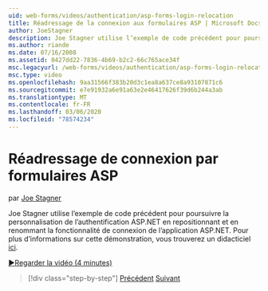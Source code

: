```yaml
---
uid: web-forms/videos/authentication/asp-forms-login-relocation
title: Réadressage de la connexion aux formulaires ASP | Microsoft Docs
author: JoeStagner
description: Joe Stagner utilise l’exemple de code précédent pour poursuivre la personnalisation de l’authentification ASP.NET en repositionnant et en renommant la fonctionnalité de connexion de l’ASP. N...
ms.author: riande
ms.date: 07/16/2008
ms.assetid: 0427dd22-7836-4b69-b2c2-66c765ace34f
msc.legacyurl: /web-forms/videos/authentication/asp-forms-login-relocation
msc.type: video
ms.openlocfilehash: 9aa31566f383b20d3c1ea8a637ce8a93107871c6
ms.sourcegitcommit: e7e91932a6e91a63e2e46417626f39d6b244a3ab
ms.translationtype: MT
ms.contentlocale: fr-FR
ms.lasthandoff: 03/06/2020
ms.locfileid: "78574234"
---
```

# <a name="asp-forms-login-relocation"></a>Réadressage de connexion par formulaires ASP

par [Joe Stagner](https://github.com/JoeStagner)

Joe Stagner utilise l’exemple de code précédent pour poursuivre la personnalisation de l’authentification ASP.NET en repositionnant et en renommant la fonctionnalité de connexion de l’application ASP.NET. Pour plus d’informations sur cette démonstration, vous trouverez un didacticiel [ici](../../overview/older-versions-security/introduction/forms-authentication-configuration-and-advanced-topics-vb.md).

[&#9654;Regarder la vidéo (4 minutes)](https://channel9.msdn.com/Blogs/ASP-NET-Site-Videos/asp-forms-login-relocation)

> [!div class="step-by-step"]
> [Précédent](how-to-setup-and-use-cookie-less-authentication-in-an-aspnet-application.md)
> [Suivant](forms-login-custom-key-configuration.md)
